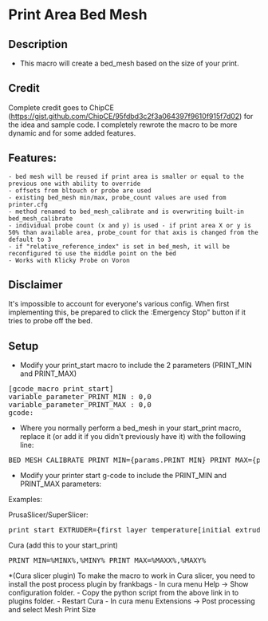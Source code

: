 # Print Area Bed Mesh

## Description

- This macro will create a bed_mesh based on the size of your print.

## Credit

Complete credit goes to ChipCE (https://gist.github.com/ChipCE/95fdbd3c2f3a064397f9610f915f7d02) for the idea and sample code. I completely rewrote the macro to be more dynamic and for some added features.

## Features:
	- bed mesh will be reused if print area is smaller or equal to the previous one with ability to override
	- offsets from bltouch or probe are used
	- existing bed_mesh min/max, probe_count values are used from printer.cfg
	- method renamed to bed_mesh_calibrate and is overwriting built-in bed_mesh_calibrate
	- individual probe count (x and y) is used - if print area X or y is 50% than available area, probe_count for that axis is changed from the default to 3
	- if "relative_reference_index" is set in bed_mesh, it will be reconfigured to use the middle point on the bed
	- Works with Klicky Probe on Voron

## Disclaimer

It's impossible to account for everyone's various config. When first implementing this, be prepared to click the :Emergency Stop" button if it tries to probe off the bed.

## Setup

- Modify your print_start macro to include the 2 parameters (PRINT_MIN and PRINT_MAX) 
<pre>
[gcode_macro print_start]
variable_parameter_PRINT_MIN : 0,0
variable_parameter_PRINT_MAX : 0,0
gcode:
</pre>

- Where you normally perform a bed_mesh in your start_print macro, replace it (or add it if you didn't previously have it) with the following line:
<pre>
BED_MESH_CALIBRATE PRINT_MIN={params.PRINT_MIN} PRINT_MAX={params.PRINT_MAX}
</pre>

- Modify your printer start g-code to include the PRINT_MIN and PRINT_MAX parameters:

Examples:


PrusaSlicer/SuperSlicer:
<pre>print_start EXTRUDER={first_layer_temperature[initial_extruder] + extruder_temperature_offset[initial_extruder]} BED=[first_layer_bed_temperature] CHAMBER=[chamber_temperature] PRINT_MIN={first_layer_print_min[0]},{first_layer_print_min[1]} PRINT_MAX={first_layer_print_max[0]},{first_layer_print_max[0]}</pre>

Cura (add this to your start_print)
<pre>PRINT_MIN=%MINX%,%MINY% PRINT_MAX=%MAXX%,%MAXY%</pre>

*(Cura slicer plugin) To make the macro to work in Cura slicer, you need to install the post process plugin by frankbags - In cura menu Help -> Show configuration folder. - Copy the python script from the above link in to plugins folder. - Restart Cura - In cura menu Extensions -> Post processing and select Mesh Print Size
